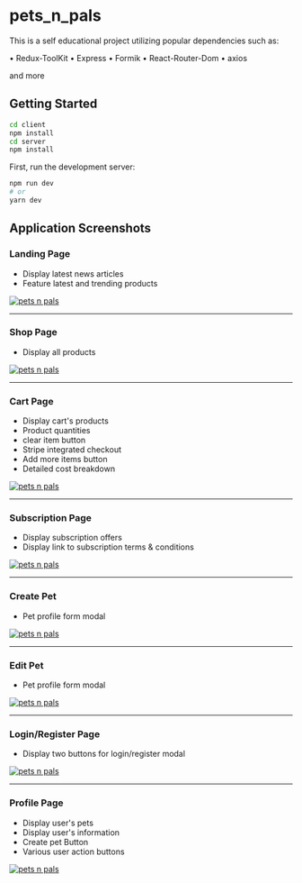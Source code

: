 # pets_n_pals
This is a self educational project utilizing popular dependencies such as: 

• Redux-ToolKit
• Express
• Formik
• React-Router-Dom
• axios

and more 
 
## Getting Started

```bash
cd client 
npm install
cd server 
npm install
```

First, run the development server:

```bash
npm run dev
# or
yarn dev
```
## Application Screenshots

### Landing Page
- Display latest news articles
- Feature latest and trending products 

[![pets n pals](https://github.com/Isaiahsylnol/pets_n_pals/blob/main/screenshots/ladning-page.png)](#features)

-----------

### Shop Page
- Display all products 

[![pets n pals](https://github.com/Isaiahsylnol/pets_n_pals/blob/main/screenshots/shop-page.png)](#features)

-----------

### Cart Page
- Display cart's products
- Product quantities 
- clear item button
- Stripe integrated checkout
- Add more items button
- Detailed cost breakdown 

[![pets n pals](https://github.com/Isaiahsylnol/pets_n_pals/blob/main/screenshots/cart-page.png)](#features)

-----------

### Subscription Page
- Display subscription offers 
- Display link to subscription terms & conditions 

[![pets n pals](https://github.com/Isaiahsylnol/pets_n_pals/blob/main/screenshots/subscription-page.png)](#features)

-----------

### Create Pet
- Pet profile form modal  

[![pets n pals](https://github.com/Isaiahsylnol/pets_n_pals/blob/main/screenshots/create-pet.png)](#features)

-----------

### Edit Pet
- Pet profile form modal  

[![pets n pals](https://github.com/Isaiahsylnol/pets_n_pals/blob/main/screenshots/edit-pet.png)](#features)

-----------

### Login/Register Page
- Display two buttons for login/register modal 

[![pets n pals](https://github.com/Isaiahsylnol/pets_n_pals/blob/main/screenshots/log-register-page.png)](#features)

-----------

### Profile Page
- Display user's pets
- Display user's information
- Create pet Button
- Various user action buttons

[![pets n pals](https://github.com/Isaiahsylnol/pets_n_pals/blob/main/screenshots/profile-page.png)](#features)
